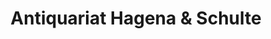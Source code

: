 ---
title: "Antiquariat Hagena & Schulte"
url: /grafschaft/antiquariat-hagena-und-schulte/
shop: Antiquitäten
---